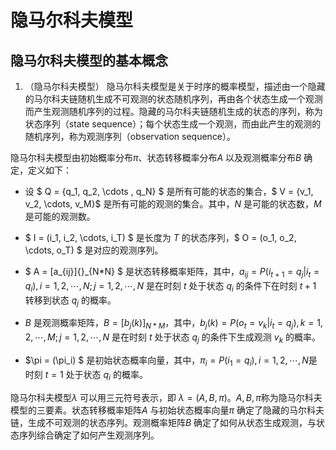 # 隐马尔科夫模型

## 隐马尔科夫模型的基本概念
1. （隐马尔科夫模型） 隐马尔科夫模型是关于时序的概率模型，描述由一个隐藏的马尔科夫链随机生成不可观测的状态随机序列，再由各个状态生成一个观测而产生观测随机序列的过程。隐藏的马尔科夫链随机生成的状态的序列，称为状态序列（state sequence）；每个状态生成一个观测，而由此产生的观测的随机序列，称为观测序列（observation sequence）。

隐马尔科夫模型由初始概率分布$\pi$、状态转移概率分布$A$ 以及观测概率分布$B$ 确定，定义如下：

- 设 $ Q = {q_1, q_2, \cdots , q_N} $ 是所有可能的状态的集合，$ V = {v_1, v_2, \cdots, v_M}$ 是所有可能的观测的集合。其中，$N$ 是可能的状态数，$M$ 是可能的观测数。


- $ I = (i_1, i_2, \cdots, i_T) $ 是长度为 $T$ 的状态序列，$ O = (o_1, o_2, \cdots, o_T) $ 是对应的观测序列。


- $ A = [a_{ij}]{}_{N*N} $ 是状态转移概率矩阵，其中，$a_{ij} = P(i_{t+1}=q_j|i_t=q_i), i=1,2,\cdots,N; j=1,2,\cdots,N$ 是在时刻 $t$ 处于状态 $q_i$ 的条件下在时刻 $t+1$ 转移到状态 $q_j$ 的概率。


- $B$ 是观测概率矩阵，$B=[b_j(k)]{}_{N*M}$，其中，$b_j(k)=P(o_t=v_k|i_t=q_j), k=1,2,\cdots,M;j=1,2,\cdots,N$ 是在时刻 $t$ 处于状态 $q_j$ 的条件下生成观测 $v_k$ 的概率。


- $\pi = (\pi_i) $ 是初始状态概率向量，其中，$\pi_i=P(i_1=q_i), i=1,2,\cdots,N$是时刻 $t = 1$ 处于状态 $q_i$ 的概率。


隐马尔科夫模型$\lambda$ 可以用三元符号表示，即 $\lambda=(A,B,\pi)$。$A,B,\pi$称为隐马尔科夫模型的三要素。状态转移概率矩阵$A$ 与初始状态概率向量$\pi$ 确定了隐藏的马尔科夫链，生成不可观测的状态序列。观测概率矩阵$B$ 确定了如何从状态生成观测，与状态序列综合确定了如何产生观测序列。
